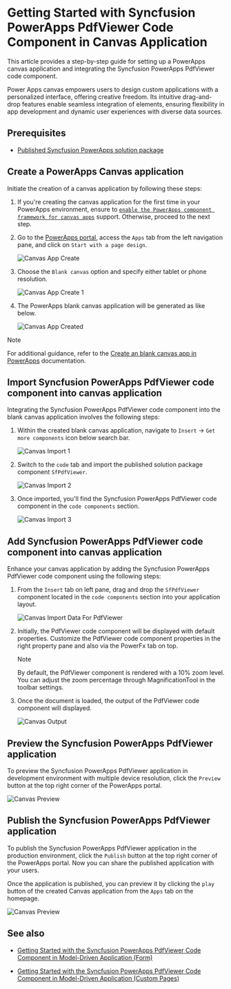 # Getting Started with Syncfusion PowerApps PdfViewer Code Component in Canvas Application

This article provides a step-by-step guide for setting up a PowerApps canvas application and integrating the Syncfusion PowerApps PdfViewer code component.

Power Apps canvas empowers users to design custom applications with a personalized interface, offering creative freedom. Its intuitive drag-and-drop features enable seamless integration of elements, ensuring flexibility in app development and dynamic user experiences with diverse data sources.

## Prerequisites

- [Published Syncfusion PowerApps solution package](../../README.md#deploying-the-solution-package-in-the-powerapps-portal)

## Create a PowerApps Canvas application

Initiate the creation of a canvas application by following these steps:

1. If you're creating the canvas application for the first time in your PowerApps environment, ensure to [`enable the PowerApps component framework for canvas apps`](../common/faq.md#how-to-enable-pac-framework-support-in-a-powerapps-environment) support. Otherwise, proceed to the next step.

2. Go to the [PowerApps portal](https://make.powerapps.com/), access the `Apps` tab from the left navigation pane, and click on `Start with a page design`.

    ![Canvas App Create](../images/common/CV-App.png)

3. Choose the `Blank canvas` option and specify either tablet or phone resolution.

    ![Canvas App Create 1](../images/common/CV-App1.png)

4. The PowerApps blank canvas application will be generated as like below.

    ![Canvas App Created](../images/common/CV-Created.png)

> [!NOTE]
> For additional guidance, refer to the [Create an blank canvas app in PowerApps](https://learn.microsoft.com/en-us/power-apps/maker/canvas-apps/create-blank-app) documentation.

## Import Syncfusion PowerApps PdfViewer code component into canvas application

Integrating the Syncfusion PowerApps PdfViewer code component into the blank canvas application involves the following steps:

1. Within the created blank canvas application, navigate to `Insert` -> `Get more components` icon below search bar.

    ![Canvas Import 1](../images/common/CV-Import1.png)

2. Switch to the `code` tab and import the published solution package component `SfPdfViewer`.

    ![Canvas Import 2](../images/pdfviewer/CV-Import2.png)

3. Once imported, you'll find the Syncfusion PowerApps PdfViewer code component in the `code components` section.

    ![Canvas Import 3](../images/pdfviewer/CV-Import3.png)

## Add Syncfusion PowerApps PdfViewer code component into canvas application

Enhance your canvas application by adding the Syncfusion PowerApps PdfViewer code component using the following steps:

1. From the `Insert` tab on left pane, drag and drop the `SfPdfViewer` component located in the `code components` section into your application layout.

    ![Canvas Import Data For PdfViewer](../images/pdfviewer/CV-ImportDataForPdfViewer.png)

2. Initially, the PdfViewer code component will be displayed with default properties. Customize the PdfViewer code component properties in the right property pane and also via the PowerFx tab on top.

    > [!NOTE]
    > By default, the PdfViewer component is rendered with a 10% zoom level. You can adjust the zoom percentage through MagnificationTool in the toolbar settings.

3. Once the document is loaded, the output of the PdfViewer code component will displayed.

    ![Canvas Output](../images/pdfviewer/CV-Output.png)

## Preview the Syncfusion PowerApps PdfViewer application

To preview the Syncfusion PowerApps PdfViewer application in development environment with multiple device resolution, click the `Preview` button at the top right corner of the PowerApps portal.

![Canvas Preview](../images/pdfviewer/CV-Preview.png)

## Publish the Syncfusion PowerApps PdfViewer application

To publish the Syncfusion PowerApps PdfViewer application in the production environment, click the `Publish` button at the top right corner of the PowerApps portal. Now you can share the published application with your users.

Once the application is published, you can preview it by clicking the `play` button of the created Canvas application from the `Apps` tab on the homepage.

![Canvas Preview](../images/pdfviewer/CV-PublishOutput.png)

## See also

- [Getting Started with the Syncfusion PowerApps PdfViewer Code Component in Model-Driven Application (Form)](getting-started-with-model-driven-form.md)

- [Getting Started with the Syncfusion PowerApps PdfViewer Code Component in Model-Driven Application (Custom Pages)](getting-started-with-model-driven-custom-pages.md)
